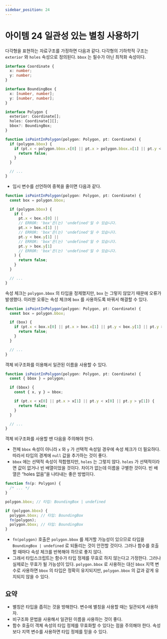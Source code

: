 ```yaml
---
sidebar_position: 24
---
```


# 아이템 24 일관성 있는 별칭 사용하기

다각형을 표현하는 자료구조를 가정하면 다음과 같다. 다각형의 기하학적 구조는 `exterior` 와 `holes` 속성으로 정의된다. `bbox` 는 필수가 아닌 최적화 속성이다.

```ts
interface Coordinate {
  x: number;
  y: number;
}

interface BoundingBox {
  x: [number, number];
  y: [number, number];
}

interface Polygon {
  exterior: Coordinate[];
  holes: Coordinate[][];
  bbox?: BoundingBox;
}

function isPointInPolygon(polygon: Polygon, pt: Coordinate) {
  if (polygon.bbox) {
    if (pt.x < polygon.bbox.x[0] || pt.x > polygon.bbox.x[1] || pt.y < polygon.bbox.y[1] || pt.y > polygon.bbox.y[1]) {
      return false;
    }
  }

  // ...
}
```

- 임시 변수를 선언하여 중복을 줄이면 다음과 같다.

```ts
function isPointInPolygon(polygon: Polygon, pt: Coordinate) {
  const box = polygon.bbox;

  if (polygon.bbox) {
    if (
      pt.x < box.x[0] ||
      // ERROR: 'box'은(는) 'undefined'일 수 있습니다.
      pt.x > box.x[1] ||
      // ERROR: 'box'은(는) 'undefined'일 수 있습니다.
      pt.y < box.y[1] ||
      // ERROR: 'box'은(는) 'undefined'일 수 있습니다.
      pt.y > box.y[1]
      // ERROR: 'box'은(는) 'undefined'일 수 있습니다.
    ) {
      return false;
    }
  }

  // ...
}
```

속성 체크는 `polygon.bbox` 의 타입을 정제했지만, `box` 는 그렇지 않았기 때문에 오류가 발생했다. 이러한 오류는 속성 체크에 `box` 를 사용하도록 바꿔서 해결할 수 있다.

```ts
function isPointInPolygon(polygon: Polygon, pt: Coordinate) {
  const box = polygon.bbox;

  if (box) {
    if (pt.x < box.x[0] || pt.x > box.x[1] || pt.y < box.y[1] || pt.y > box.y[1]) {
      return false;
    }
  }

  // ...
}
```

객체 비구조화를 이용해서 일관된 이름을 사용할 수 있다.

```ts
function isPointInPolygon(polygon: Polygon, pt: Coordinate) {
  const { bbox } = polygon;

  if (bbox) {
    const { x, y } = bbox;

    if (pt.x < x[0] || pt.x > x[1] || pt.y < x[0] || pt.y > y[1]) {
      return false;
    }
  }

  // ...
}
```

객체 비구조화를 사용할 땐 다음을 주의해야 한다.

- 전체 `bbox` 속성이 아니라 `x` 와 `y` 가 선택적 속성일 경우에 속성 체크가 더 필요하다. 따라서 타입의 경계에 `null` 값을 추가하는 것이 좋다.
- `bbox` 에는 선택적 속성이 적합했지만, `holes` 는 그렇지 않다. `holes` 가 선택적이라면 값이 없거나 빈 배열이었을 것이다. 차이가 없는데 이름을 구별한 것이다. 빈 배열은 “holes 없음”을 나타내는 좋은 방법이다.

```ts
function fn(p: Polygon) {
  /* ... */
}

polygon.bbox; // 타입: BoundingBox | undefined

if (polygon.bbox) {
  polygon.bbox; // 타입: BoundingBox
  fn(polygon);
  polygon.bbox; // 타입: BoundingBox
}
```

- `fn(polygon)` 호출은 `polygon.bbox` 를 제거할 가능성이 있으므로 타입을 `BoundingBox | undefined` 로 되돌리는 것이 안전할 것이다. 그러나 함수를 호출할 때마다 속성 체크를 반복해야 하므로 좋지 않다.
- 그래서 타입스크립트는 함수가 타입 정제를 무효로 하지 않는다고 가정한다. 그러나 실제로는 무효가 될 가능성이 있다. `polygon.bbox` 로 사용하는 대신 `bbox` 지역 변수로 사용하면 `bbox` 의 타입은 정확히 유지되지만, `polygon.bbox` 의 값과 같게 유지되지 않을 수 있다.

## 요약

- 별칭은 타입을 좁히는 것을 방해한다. 변수에 별칭을 사용할 때는 일관되게 사용하자.
- 비구조화 문법을 사용해서 일관된 이름을 사용하는 것이 좋다.
- 함수 호출이 객체 속성의 타입 정제를 무효화할 수 있다는 점을 주의해야 한다. 속성보다 지역 변수를 사용하면 타입 정제를 믿을 수 있다.

